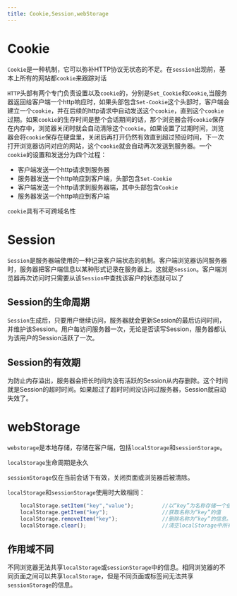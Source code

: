 ```yaml
---
title: Cookie,Session,webStorage
---
```






# Cookie

`Cookie`是一种机制，它可以弥补HTTP协议无状态的不足。在`session`出现前，基本上所有的网站都`cookie`来跟踪对话

`HTTP`头部有两个专门负责设置以及`cookie`的，分别是`Set_Cookie`和`Cookie`,当服务器返回给客户端一个http响应时，如果头部包含`Set-Cookie`这个头部时，客户端会建立一个`cookie`，并在后续的http请求中自动发送这个`cookie`，直到这个`cookie`过期。如果`cookie`的生存时间是整个会话期间的话，那个浏览器会将`cookie`保存在内存中，浏览器关闭时就会自动清除这个`cookie`。如果设置了过期时间，浏览器会将`cookie`保存在硬盘里，关闭后再打开仍然有效直到超过预设时间，下一次打开浏览器访问对应的网站，这个`cookie`就会自动再次发送到服务器。一个`cookie`的设置和发送分为四个过程：

- 客户端发送一个http请求到服务器
- 服务器发送一个http响应到客户端，头部包含`Set-Cookie`
- 客户端发送一个http请求到服务器端，其中头部包含`Cookie`
- 服务器发送一个http响应到客户端

`cookie`具有不可跨域名性

# Session

`Session`是服务器端使用的一种记录客户端状态的机制。客户端浏览器访问服务器时，服务器把客户端信息以某种形式记录在服务器上。这就是`Session`。客户端浏览器再次访问时只需要从该`Session`中查找该客户的状态就可以了

## Session的生命周期

`Session`生成后，只要用户继续访问，服务器就会更新Session的最后访问时间，并维护该Session。用户每访问服务器一次，无论是否读写Session，服务器都认为该用户的Session活跃了一次。

## Session的有效期

为防止内存溢出，服务器会把长时间内没有活跃的Session从内存删除。这个时间就是Session的超时时间。如果超过了超时时间没访问过服务器，Session就自动失效了。

# webStorage

`webstorage`是本地存储，存储在客户端，包括`localStorage`和`sessionStorage`。

`localStorage`生命周期是永久

`sessionStorage`仅在当前会话下有效，关闭页面或浏览器后被清除。

`localStorage`和`sessionStorage`使用时大致相同：

```js
	localStorage.setItem("key","value");         //以“key”为名称存储一个值“value”
    localStorage.getItem("key");                 //获取名称为“key”的值
    localStorage.removeItem("key");              //删除名称为“key”的信息。
    localStorage.clear();                        //清空localStorage中所有信息
```

## 作用域不同

不同浏览器无法共享`localStorage`或`sessionStorage`中的信息。相同浏览器的不同页面之间可以共享`localStorage`，但是不同页面或标签间无法共享`sessionStorage`的信息。